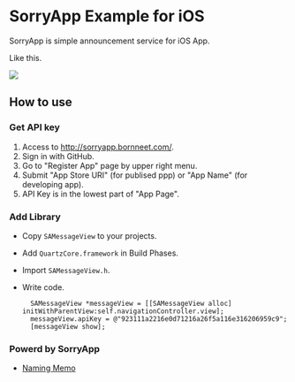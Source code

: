 # SorryApp Example for iOS

SorryApp is simple announcement service for iOS App.

Like this. 

![](http://tobioka.net/wp-content/uploads/2012/10/sorryapp.png)

## How to use

### Get API key

1. Access to <http://sorryapp.bornneet.com/>.
2. Sign in with GitHub.
3. Go to "Register App" page by upper right menu. 
4. Submit "App Store URI" (for publised ppp) or "App Name" (for developing app).
5. API Key is in the lowest part of "App Page".

### Add Library
 
* Copy `SAMessageView` to your projects.
* Add `QuartzCore.framework` in Build Phases.
* Import `SAMessageView.h`.
* Write code.

        SAMessageView *messageView = [[SAMessageView alloc] initWithParentView:self.navigationController.view];
        messageView.apiKey = @"923111a2216e0d71216a26f5a116e316206959c9";
        [messageView show];
	
### Powerd by SorryApp

* [Naming Memo](https://itunes.apple.com/us/app/naming-memo/id568420416?mt=8)
